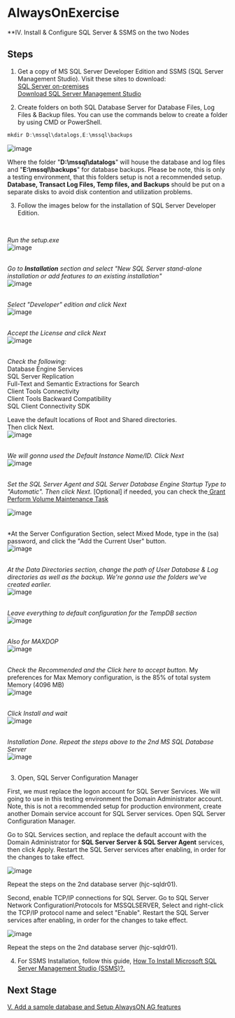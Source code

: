 # AlwaysOnExercise

**IV. Install & Configure SQL Server & SSMS on the two Nodes
<br/>

**Steps**
------------------------------------------------------------------------------------------------------------------------------------
1. Get a copy of MS SQL Server Developer Edition and SSMS (SQL Server Management Studio). Visit these sites to download: <br/>
[SQL Server on-premises](https://www.microsoft.com/en-us/sql-server/sql-server-downloads) <br/>
[Download SQL Server Management Studio](https://docs.microsoft.com/en-us/sql/ssms/download-sql-server-management-studio-ssms?view=sql-server-ver16) <br/>

2. Create folders on both SQL Database Server for  Database Files, Log Files & Backup files. You can use the commands below to create a folder by using CMD or PowerShell.

```PowerShell
mkdir D:\mssql\datalogs,E:\mssql\backups
```
![image](https://user-images.githubusercontent.com/95063830/187057514-d7dbe9d6-5ded-4d35-80cb-606cb3e11b75.png)

Where the folder "**D:\mssql\datalogs**" will house the database and log files and "**E:\mssql\backups**" for database backups. Please be note, this is only a testing environment, that this folders setup is not a recommended setup. **Database, Transact Log Files, Temp files, and Backups** should be put on a separate disks to avoid disk contention and utilization problems.

3. Follow the images below for the installation of SQL Server Developer Edition.
 <br/>
 
*Run the setup.exe* <br/>
![image](https://user-images.githubusercontent.com/95063830/172394933-9071b8ed-8ffe-40da-9cc0-5a026dada8bf.png)
 <br/>
 <br/>
  
*Go to **Installation** section and select "New SQL Server stand-alone installation or add features to an existing installation"* <br/>
![image](https://user-images.githubusercontent.com/95063830/172395964-48a96a86-3783-4f67-a9f8-ea736be40439.png)
 <br/>
 <br/>
  
 *Select "Developer" edition and click Next*  <br/>
![image](https://user-images.githubusercontent.com/95063830/172396083-4cdbc1e0-28ef-4253-a47d-2524e8c76ac3.png)
 <br/>
 <br/>
  
  *Accept the License and click Next*  <br/>
![image](https://user-images.githubusercontent.com/95063830/172396194-9506e14e-e607-40f3-996c-4193917aaa5b.png)
 <br/>
 <br/>
  
  *Check the following:*  <br/>
  Database Engine Services  <br/>
  SQL Server Replication  <br/>
  Full-Text and Semantic Extractions for Search  <br/>
  Client Tools Connectivity  <br/>
  Client Tools Backward Compatibility  <br/>
  SQL Client Connectivity SDK  <br/>
  
  Leave the default locations of Root and Shared directories.  <br/>
  Then click Next.  <br/>
 ![image](https://user-images.githubusercontent.com/95063830/172397569-6ca8f9e6-6942-4786-8ee4-3e09831f7436.png)
 <br/>
 <br/>
  
  *We will gonna used the Default Instance Name/ID. Click Next*  <br/>
  ![image](https://user-images.githubusercontent.com/95063830/172397974-5a22481e-cb90-498d-806f-9fe5e344d1d2.png)
 <br/>
 <br/>
  
  *Set the SQL Server Agent and SQL Server Database Engine Startup Type to "Automatic". Then click Next*. [Optional] if needed, you can check the[ Grant Perform Volume Maintenance Task](https://docs.microsoft.com/en-us/sql/relational-databases/databases/database-instant-file-initialization?redirectedfrom=MSDN&view=sql-server-ver16)  <br/>
  
  ![image](https://user-images.githubusercontent.com/95063830/172398434-b5b6b7c4-208a-4a28-a4f3-9c586434de80.png)
 <br/>
 <br/>
  
  *At the Server Configuration Section, select Mixed Mode, type in the (sa) password, and click the "Add the Current User" button.  <br/>
  ![image](https://user-images.githubusercontent.com/95063830/172398836-97bbdaa0-d22b-4203-aefb-16b1960a4f2d.png)
 <br/>
 <br/>
  
  *At the Data Directories section, change the path of User Database & Log directories as well as the backup. We're gonna use the folders we've created earlier.* <br/>
 ![image](https://user-images.githubusercontent.com/95063830/187057669-49789a76-7f50-4cc0-8d72-7d4aad88a23b.png)
 <br/>
 <br/>
  
  *Leave everything to default configuration for the TempDB section*  <br/>
  ![image](https://user-images.githubusercontent.com/95063830/172399670-a45db223-082f-4f30-b464-06fd50f90f36.png)
 <br/>
 <br/>
  
  *Also for MAXDOP*  <br/>
  ![image](https://user-images.githubusercontent.com/95063830/172399892-27655df1-b854-4de3-bdd4-1a520e523caf.png)
 <br/>
 <br/>
  
  *Check the Recommended and the Click here to accept button*. My preferences for Max Memory configuration, is the 85% of total system Memory (4096 MB) <br/>
![image](https://user-images.githubusercontent.com/95063830/187057989-6a79e134-43e9-4ee2-aeff-4307cd8abedb.png)
 <br/>
 <br/>
  
  *Click Install and wait*  <br/>
  ![image](https://user-images.githubusercontent.com/95063830/172400182-971c35ad-c12a-427b-8fca-71136b7dd8dc.png)
 <br/>
 <br/>
  
  *Installation Done. Repeat the steps above to the 2nd MS SQL Database Server*  <br/>
  ![image](https://user-images.githubusercontent.com/95063830/172401531-f8e3fa56-20e2-44f9-9700-572f857c8672.png)
 <br/>
 <br/>
  
3. Open, SQL Server Configuration Manager

First, we must replace the logon account for SQL Server Services. We will going to use in this testing environment the Domain Administrator account. Note, this is not a recommended setup for production environment, create another Domain service account for SQL Server services. Open SQL Server Configuration Manager. 

Go to SQL Services section, and replace the default account with the Domain Administrator for **SQL Server Server & SQL Server Agent** services, then click Apply. Restart the SQL Server services after enabling, in order for the changes to take effect.

![image](https://user-images.githubusercontent.com/95063830/187067120-1af291db-50ad-4f43-b166-bb9da2376f43.png)

Repeat the steps on the 2nd database server (hjc-sqldr01).

Second, enable TCP/IP connections for SQL Server. Go to SQL Server Network Configuration\Protocols for MSSQLSERVER, Select and right-click the TCP/IP protocol name and select "Enable". Restart the SQL Server services after enabling, in order for the changes to take effect.

![image](https://user-images.githubusercontent.com/95063830/187067154-b1c387ca-7783-4e0d-8c06-7435e5556115.png)

Repeat the steps on the 2nd database server (hjc-sqldr01).

4. For SSMS Installation, follow this guide, [How To Install Microsoft SQL Server Management Studio (SSMS)?.](https://www.c-sharpcorner.com/article/how-to-install-microsoft-sql-server-management-studio-ssms/)

  
  **Next Stage**
------------------------------------------------------------------------------------------------------------------------------------

[V. Add a sample database and Setup AlwaysON AG features](https://github.com/fortehub/AlwaysOnPractice/blob/53ca40141376f0776d22c860de07eb40fe24b310/V.%20Add%20a%20sample%20database%20and%20Setup%20AlwaysON%20AG%20features.md)

 
  
  
  

  
  
  



